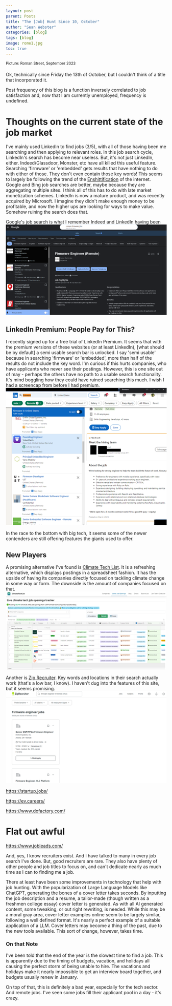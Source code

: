 ```yaml
---
layout: post
parent: Posts
title: "The [Job] Hunt Since 10, October"
author: "Sean Webster"
categories: [blog]
tags: [blog]
image: rome1.jpg
toc: true
---
```

<sup>Picture: Roman Street, September 2023</sup>

Ok, technically since Friday the 13th of October, but I couldn't think of a title that incorporated it.

Post frequency of this blog is a function inversely correlated to job satisfaction and, now that I am currently unemployed, frequency is undefined.

# Thoughts on the current state of the job market
I've mainly used LinkedIn to find jobs (3/5), with all of those having been me searching and then applying to relevant roles. In this job search cycle, LinkedIn's search has become near useless. But, it's not just LinkedIn, either. Indeed/Glassdoor, Monster, etc have all killed this useful feature.  Searching 'firmware' or 'embedded' gets results that have nothing to do with either of those. They don't even contain those key words! This seems to largely be following the trend of the [Enshittification](https://en.wikipedia.org/wiki/Enshittification) of the internet. Google and Bing job searches are better, maybe because they are aggregating multiple sites. I think all of this has to do with late market monetization schemes. LinkedIn is now a mature product, and was recently acquired by Microsoft. I imagine they didn't make enough money to be profitable, and now the higher ups are looking for ways to make value. Somehow ruining the search does that.

Google's job search is what I remember Indeed and LinkedIn having been
![Google Job Search](/../assets/img/jobs/jobs1.PNG)

## LinkedIn Premium: People Pay for This?
I recently signed up for a free trial of LinkedIn Premium. It seems that with the premium versions of these websites (or at least LinkedIn), [what should be by default] a semi usable search bar is unlocked. I say 'semi usable' because in searching 'firmware' or 'embedded', more than half of the results do not include the key word. I'm curious if this hurts companies, who have applicants who never see their postings. However, this is one site out of may - perhaps the others have no path to a usable search functionality.
It's mind boggling how they could have ruined searching this much. I wish I had a screencap from before I had premium.
![Linkedin Search](/../assets/img/jobs/jobs2.PNG)

In the race to the bottom with big tech, it seems some of the newer contenders are still offering features the giants used to offer.

## New Players
A promising alternative I've found is [Climate Tech List](https://www.climatetechlist.com/). It is a refreshing alternative, which displays postings in a spreadsheet fashion. It has the upside of having its companies directly focused on tackling climate change in some way or form. The downside is the amount of companies focused on that.
![Climate Tech List Search](/../assets/img/jobs/jobs4.PNG)

Another is [Zip Recruiter](https://www.ziprecruiter.com/). Key words and locations in their search actually work (that's a low bar, I know). I haven't dug into the features of this site, but it seems promising.
![Zip Recruiter Search](/../assets/img/jobs/jobs3.PNG)

https://startup.jobs/

https://ev.careers/

https://www.dofactory.com/

# Flat out awful
https://www.jobleads.com/

And, yes, I know recruiters exist. And I have talked to many in every job search I've done. But, good recruiters are rare. They also have plenty of other people and job titles to focus on, and can't dedicate nearly as much time as I can to finding me a job.

There at least have been some improvements in technology that help with job hunting. With the popularization of Large Language Models like ChatGPT, generating the bones of a cover letter takes seconds. By inputting the job description and a resume, a tailor-made (though written as a freshmen college essay) cover letter is generated. As with all AI generated content, some tweaking, or out right rewriting, is needed. While this may be a moral gray area, cover letter examples online seem to be largely similar, following a well defined format. It's nearly a perfect example of a suitable application of a LLM. Cover letters may become a thing of the past, due to the new tools available. This sort of change, however, takes time.

### On that Note
I've been told that the end of the year is the slowest time to find a job. This is apparently due to the timing of budgets, vacation, and holidays all causing the perfect storm of being unable to hire. The vacations and holidays make it nearly impossible to get an interview board together, and budgets usually renew in January.

On top of that, this is definitely a bad year, especially for the tech sector. And remote jobs. I've seen some jobs fill their applicant pool in a day - it's crazy.

